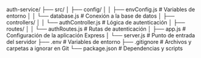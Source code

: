 auth-service/
├── src/
│   ├── config/
│   │   ├── envConfig.js       # Variables de entorno
│   │   └── database.js        # Conexión a la base de datos
│   ├── controllers/
│   │   └── authController.js  # Lógica de autenticación
│   ├── routes/
│   │   └── authRoutes.js      # Rutas de autenticación
│   ├── app.js                 # Configuración de la aplicación Express
│   └── server.js              # Punto de entrada del servidor
├── .env                       # Variables de entorno
├── .gitignore                 # Archivos y carpetas a ignorar en Git
└── package.json               # Dependencias y scripts

